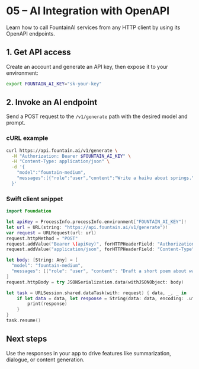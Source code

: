 # 05 – AI Integration with OpenAPI

Learn how to call FountainAI services from any HTTP client by using its OpenAPI endpoints.

## 1. Get API access
Create an account and generate an API key, then expose it to your environment:

```bash
export FOUNTAIN_AI_KEY="sk-your-key"
```

## 2. Invoke an AI endpoint
Send a POST request to the `/v1/generate` path with the desired model and prompt.

### cURL example

```bash
curl https://api.fountain.ai/v1/generate \
  -H "Authorization: Bearer $FOUNTAIN_AI_KEY" \
  -H "Content-Type: application/json" \
  -d '{
    "model":"fountain-medium",
    "messages":[{"role":"user","content":"Write a haiku about springs."}]
  }'
```

### Swift client snippet

```swift
import Foundation

let apiKey = ProcessInfo.processInfo.environment["FOUNTAIN_AI_KEY"]!
let url = URL(string: "https://api.fountain.ai/v1/generate")!
var request = URLRequest(url: url)
request.httpMethod = "POST"
request.addValue("Bearer \(apiKey)", forHTTPHeaderField: "Authorization")
request.addValue("application/json", forHTTPHeaderField: "Content-Type")

let body: [String: Any] = [
  "model": "fountain-medium",
  "messages": [["role": "user", "content": "Draft a short poem about waterfalls."]]
]
request.httpBody = try JSONSerialization.data(withJSONObject: body)

let task = URLSession.shared.dataTask(with: request) { data, _, _ in
    if let data = data, let response = String(data: data, encoding: .utf8) {
        print(response)
    }
}
task.resume()
```

## Next steps
Use the responses in your app to drive features like summarization, dialogue, or content generation.
